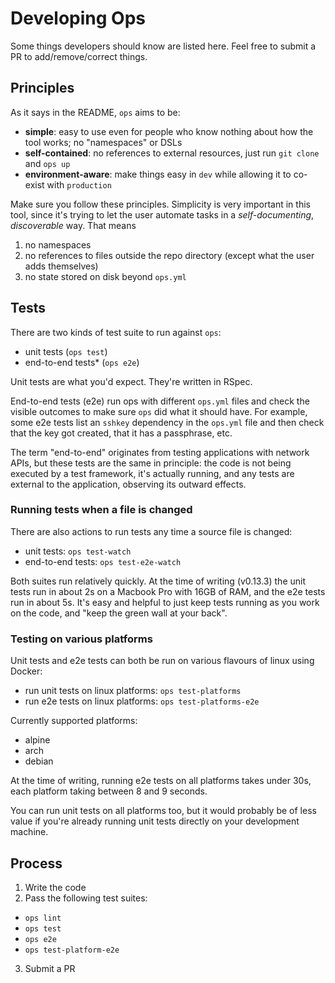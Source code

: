 # Developing Ops

Some things developers should know are listed here. Feel free to submit a PR to add/remove/correct things.

## Principles

As it says in the README, `ops` aims to be:

- **simple**: easy to use even for people who know nothing about how the tool works; no "namespaces" or DSLs
- **self-contained**: no references to external resources, just run `git clone` and `ops up`
- **environment-aware**: make things easy in `dev` while allowing it to co-exist with `production`

Make sure you follow these principles. Simplicity is very important in this tool, since it's trying to let the user automate tasks in a _self-documenting_, _discoverable_ way. That means 

1. no namespaces
2. no references to files outside the repo directory (except what the user adds themselves)
3. no state stored on disk beyond `ops.yml`

## Tests

There are two kinds of test suite to run against `ops`:

- unit tests (`ops test`)
- end-to-end tests* (`ops e2e`)

Unit tests are what you'd expect. They're written in RSpec.

End-to-end tests (e2e) run ops with different `ops.yml` files and check the visible outcomes to make sure `ops` did what it should have. For example, some e2e tests list an `sshkey` dependency in the `ops.yml` file and then check that the key got created, that it has a passphrase, etc.

The term "end-to-end" originates from testing applications with network APIs, but these tests are the same in principle: the code is not being executed by a test framework, it's actually running, and any tests are external to the application, observing its outward effects.

### Running tests when a file is changed

There are also actions to run tests any time a source file is changed:

- unit tests:       `ops test-watch`
- end-to-end tests: `ops test-e2e-watch`

Both suites run relatively quickly. At the time of writing (v0.13.3) the unit tests run in about 2s on a Macbook Pro with 16GB of RAM, and the e2e tests run in about 5s. It's easy and helpful to just keep tests running as you work on the code, and "keep the green wall at your back".

### Testing on various platforms

Unit tests and e2e tests can both be run on various flavours of linux using Docker:

- run unit tests on linux platforms: `ops test-platforms`
- run e2e tests on linux platforms: `ops test-platforms-e2e`

Currently supported platforms:

- alpine
- arch
- debian

At the time of writing, running e2e tests on all platforms takes under 30s, each platform taking between 8 and 9 seconds.

You can run unit tests on all platforms too, but it would probably be of less value if you're already running unit tests directly on your development machine.

## Process

1. Write the code
2. Pass the following test suites:

- `ops lint`
- `ops test`
- `ops e2e`
- `ops test-platform-e2e`

3. Submit a PR
